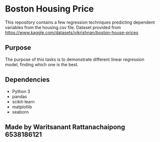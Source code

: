 # Boston Housing Price

This repository contains a few regression techniques predicting dependent variables from the housing.csv file. Dataset provided from https://www.kaggle.com/datasets/vikrishnan/boston-house-prices


## Purpose

The purpose of this tasks is to demonstrate different linear regression model, finding which one is the best.


## Dependencies

- Python 3
- pandas
- scikit-learn
- matplotlib
- seaborn


## Made by Waritsanant Rattanachaipong 6538186121
